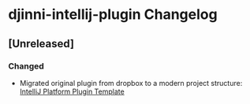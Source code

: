 <!-- Keep a Changelog guide -> https://keepachangelog.com -->

# djinni-intellij-plugin Changelog

## [Unreleased]
### Changed
- Migrated original plugin from dropbox to a modern project structure: [IntelliJ Platform Plugin Template](https://github.com/JetBrains/intellij-platform-plugin-template)
